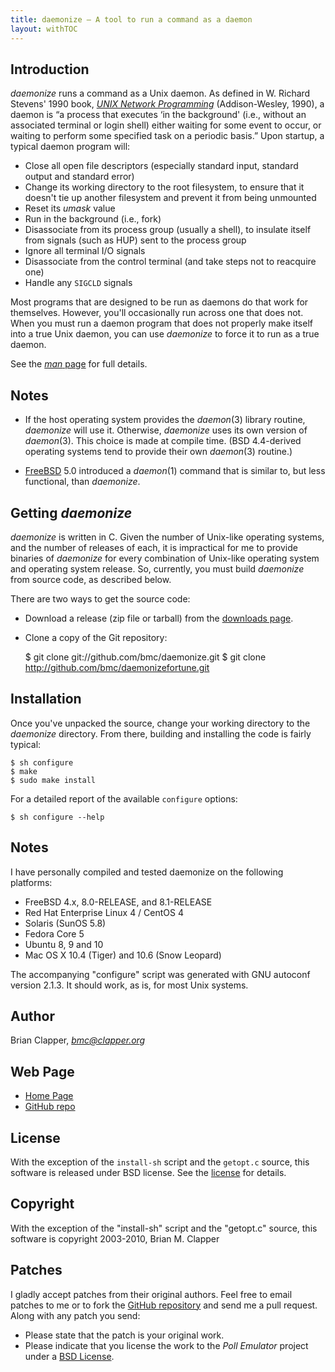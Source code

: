 ```yaml
---
title: daemonize — A tool to run a command as a daemon
layout: withTOC
---
```


## Introduction

*daemonize* runs a command as a Unix daemon. As defined in W. Richard
Stevens' 1990 book, [*UNIX Network Programming*][] (Addison-Wesley, 1990),
a daemon is “a process that executes ‘in the background' (i.e., without an
associated terminal or login shell) either waiting for some event to occur,
or waiting to perform some specified task on a periodic basis.” Upon
startup, a typical daemon program will:

* Close all open file descriptors (especially standard input, standard
  output and standard error)
* Change its working directory to the root filesystem, to ensure that it
  doesn't tie up another filesystem and prevent it from being unmounted
* Reset its *umask* value
* Run in the background (i.e., fork)
* Disassociate from its process group (usually a shell), to insulate itself
  from signals (such as HUP) sent to the process group
* Ignore all terminal I/O signals
* Disassociate from the control terminal (and take steps not to reacquire one)
* Handle any `SIGCLD` signals

Most programs that are designed to be run as daemons do that work for
themselves. However, you'll occasionally run across one that does not. When
you must run a daemon program that does not properly make itself into a
true Unix daemon, you can use *daemonize* to force it to run as a true
daemon.

See the [*man* page][] for full details.

[*man* page]: daemonize.html
[*UNIX Network Programming*]: http://www.kohala.com/start/unp.html

## Notes

* If the host operating system provides the *daemon*(3) library routine,
  *daemonize* will use it. Otherwise, *daemonize* uses its own version of
  *daemon*(3). This choice is made at compile time. (BSD 4.4-derived
  operating systems tend to provide their own *daemon*(3) routine.)

* [FreeBSD][] 5.0 introduced a *daemon*(1) command that is similar to, but
  less functional, than *daemonize*.

[FreeBSD]: http://www.freebsd.org/

## Getting *daemonize*

*daemonize* is written in C. Given the number of Unix-like operating
systems, and the number of releases of each, it is impractical for me to
provide binaries of *daemonize* for every combination of Unix-like
operating system and operating system release. So, currently, you must
build *daemonize* from source code, as described below.

There are two ways to get the source code:

* Download a release (zip file or tarball) from the [downloads page][].
* Clone a copy of the Git repository:

    $ git clone git://github.com/bmc/daemonize.git
    $ git clone http://github.com/bmc/daemonizefortune.git

[downloads page]: http://github.com/bmc/daemonize/downloads

## Installation

Once you've unpacked the source, change your working directory to the
*daemonize* directory. From there, building and installing the code is
fairly typical:

    $ sh configure
    $ make
    $ sudo make install

For a detailed report of the available `configure` options:

    $ sh configure --help

## Notes

I have personally compiled and tested daemonize on the following platforms:

- FreeBSD 4.x, 8.0-RELEASE, and 8.1-RELEASE
- Red Hat Enterprise Linux 4 / CentOS 4
- Solaris (SunOS 5.8)
- Fedora Core 5
- Ubuntu 8, 9 and 10
- Mac OS X 10.4 (Tiger) and 10.6 (Snow Leopard)

The accompanying "configure" script was generated with GNU autoconf
version 2.1.3. It should work, as is, for most Unix systems.

## Author

Brian Clapper, *bmc@clapper.org*

## Web Page

* [Home Page][daemonize-home]
* [GitHub repo][github-repo]

[daemonize-home]: http://software.clapper.org/daemonize
[github-repo]: http://github.com/bmc/daemonize

## License

With the exception of the `install-sh` script and the `getopt.c` source,
this software is released under BSD license. See the [license][] for details.

[license]: license.html

## Copyright

With the exception of the "install-sh" script and the "getopt.c" source,
this software is copyright 2003-2010, Brian M. Clapper

## Patches

I gladly accept patches from their original authors. Feel free to email
patches to me or to fork the [GitHub repository][github-repo] and send me a
pull request. Along with any patch you send:

* Please state that the patch is your original work.
* Please indicate that you license the work to the *Poll Emulator*
  project under a [BSD License][license].

[GitHub repository]: http://github.com/bmc/daemonize
